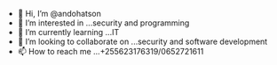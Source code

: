 - 👋 Hi, I’m @andohatson
- 👀 I’m interested in ...security and programming
- 🌱 I’m currently learning ...IT
- 💞️ I’m looking to collaborate on ...security and software development
- 📫 How to reach me ...+255623176319/0652721611

<!---
andohatson/andohatson is a ✨ special ✨ repository because its `README.md` (this file) appears on your GitHub profile.
You can click the Preview link to take a look at your changes.
--->
